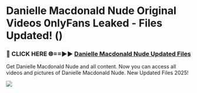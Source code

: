 # Danielle Macdonald Nude Original Videos 0nlyFans Leaked - Files Updated! ()

<h3>🔴 CLICK HERE 🌐==►► <a href="https://tinyurl.com/2p9ay9w9" rel="nofollow">Danielle Macdonald Nude Updated Files</a></h3>

Get Danielle Macdonald Nude and all content. Now you can access all videos and pictures of Danielle Macdonald Nude. New Updated Files 2025!

[![](https://i.imgur.com/KQgVmj3.gif)](https://tinyurl.com/2p9ay9w9)
